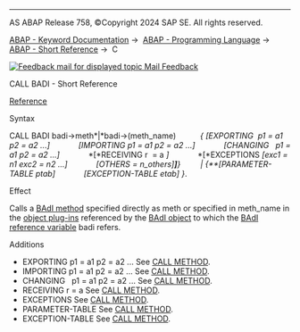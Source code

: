   

* * *

AS ABAP Release 758, ©Copyright 2024 SAP SE. All rights reserved.

[ABAP - Keyword Documentation](https://help.sap.com/doc/abapdocu_758_index_htm/7.58/en-US/abenabap.htm) →  [ABAP - Programming Language](https://help.sap.com/doc/abapdocu_758_index_htm/7.58/en-US/abenabap_reference.htm) →  [ABAP - Short Reference](https://help.sap.com/doc/abapdocu_758_index_htm/7.58/en-US/abenabap_shortref.htm) →  C

 [![](Mail.gif?object=Mail.gif "Feedback mail for displayed topic") Mail Feedback](mailto:f1_help@sap.com?subject=Feedback%20on%20ABAP%20Documentation&body=Document:%20CALL%20BADI%2C%20ABAPCALL_BADI_SHORTREF%2C%20758%0D%0A%0D%0AError:%0D%0A%0D%0A%0D%0A%0D%0ASuggestion%20for%20improvement:)

CALL BADI - Short Reference

[Reference](https://help.sap.com/doc/abapdocu_758_index_htm/7.58/en-US/abapcall_badi.htm)

Syntax

CALL BADI badi->meth*|*badi->(meth\_name)
          *{* *\[*EXPORTING  p1 = a1 p2 = a2 ...*\]*
            *\[*IMPORTING p1 = a1 p2 = a2 ...*\]*
            *\[*CHANGING   p1 = a1 p2 = a2 ...*\]*
            *\[*RECEIVING r  = a *\]*
            *\[*EXCEPTIONS *\[*exc1 = n1 exc2 = n2 ...*\]*
            *\[*OTHERS = n\_others*\]**\]**}*
        *|* *{**\[*PARAMETER-TABLE ptab*\]*
            *\[*EXCEPTION-TABLE etab*\]* *}*.

Effect

Calls a [BAdI method](https://help.sap.com/doc/abapdocu_758_index_htm/7.58/en-US/abenbadi_method_glosry.htm "Glossary Entry") specified directly as meth or specified in meth\_name in the [object plug-ins](https://help.sap.com/doc/abapdocu_758_index_htm/7.58/en-US/abenobject_plugin_glosry.htm "Glossary Entry") referenced by the [BAdI object](https://help.sap.com/doc/abapdocu_758_index_htm/7.58/en-US/abenbadi_object_glosry.htm "Glossary Entry") to which the [BAdI reference variable](https://help.sap.com/doc/abapdocu_758_index_htm/7.58/en-US/abenbadi_reference_variable_glosry.htm "Glossary Entry") badi refers.

Additions   

-   EXPORTING p1 = a1 p2 = a2 ...
    See [CALL METHOD](https://help.sap.com/doc/abapdocu_758_index_htm/7.58/en-US/abapcall_method_shortref.htm).
-   IMPORTING p1 = a1 p2 = a2 ...
    See [CALL METHOD](https://help.sap.com/doc/abapdocu_758_index_htm/7.58/en-US/abapcall_method_shortref.htm).
-   CHANGING   p1 = a1 p2 = a2 ...
    See [CALL METHOD](https://help.sap.com/doc/abapdocu_758_index_htm/7.58/en-US/abapcall_method_shortref.htm).
-   RECEIVING r = a
    See [CALL METHOD](https://help.sap.com/doc/abapdocu_758_index_htm/7.58/en-US/abapcall_method_shortref.htm).
-   EXCEPTIONS
    See [CALL METHOD](https://help.sap.com/doc/abapdocu_758_index_htm/7.58/en-US/abapcall_method_shortref.htm).
-   PARAMETER-TABLE
    See [CALL METHOD](https://help.sap.com/doc/abapdocu_758_index_htm/7.58/en-US/abapcall_method_shortref.htm).
-   EXCEPTION-TABLE
    See [CALL METHOD](https://help.sap.com/doc/abapdocu_758_index_htm/7.58/en-US/abapcall_method_shortref.htm).